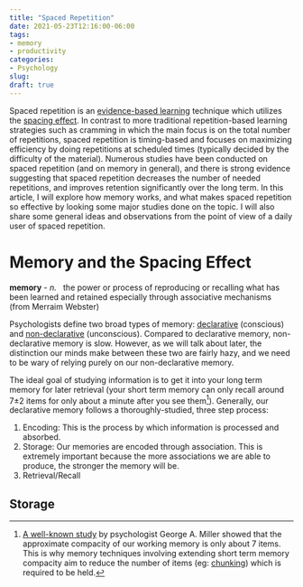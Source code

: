 ```yaml
---
title: "Spaced Repetition"
date: 2021-05-23T12:16:00-06:00
tags:
- memory
- productivity
categories:
- Psychology
slug: 
draft: true
---
```


Spaced repetition is an [evidence-based learning](https://en.wikipedia.org/wiki/Evidence-based_learning) technique which utilizes the [spacing effect](https://en.wikipedia.org/wiki/Spacing_effect). In contrast to more traditional repetition-based learning strategies such as cramming in which the main focus is on the total number of repetitions, spaced repetition is timing-based and focuses on maximizing efficiency by doing repetitions at scheduled times (typically decided by the difficulty of the material). Numerous studies have been conducted on spaced repetition (and on memory in general), and there is strong evidence suggesting that spaced repetition decreases the number of needed repetitions, and improves retention significantly over the long term. In this article, I will explore how memory works, and what makes spaced repetition so effective by looking some major studies done on the topic. I will also share some general ideas and observations from the point of view of a daily user of spaced repetition.

# Memory and the Spacing Effect

**memory** - *n.* &nbsp; the power or process of reproducing or recalling what has been learned and retained especially through associative mechanisms (from Merraim Webster)

Psychologists define two broad types of memory: [declarative]( https://en.wikipedia.org/wiki/Explicit_memory) (conscious) and [non-declarative](https://en.wikipedia.org/wiki/Implicit_memory) (unconscious). Compared to declarative memory, non-declarative memory is slow. However, as we will talk about later, the distinction our minds make between these two are fairly hazy, and we need to be wary of relying purely on our non-declarative memory.

The ideal goal of studying information is to get it into your long term memory for later retrieval (your short term memory can only recall around 7±2 items for only about a minute after you see them[^1]). Generally, our declarative memory follows a thoroughly-studied, three step process:

[^1]: [A well-known study](https://psychclassics.yorku.ca/Miller/) by psychologist George A. Miller showed that the approximate compacity of our working memory is only about 7 items. This is why memory techniques involving extending short term memory compacity aim to reduce the number of items (eg: [chunking](https://en.wikipedia.org/wiki/Chunking_(psychology))) which is required to be held.

1. Encoding: This is the process by which information is processed and absorbed.
2. Storage: Our memories are encoded through association. This is extremely important because the more associations we are able to produce, the stronger the memory will be.
3. Retrieval/Recall


## Storage
